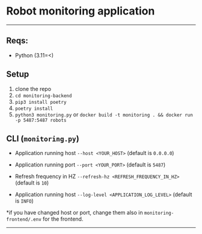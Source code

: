 # Robot monitoring application

***
## Reqs:
* Python (3.11=<)

## Setup
1. clone the repo
2. `cd monitoring-backend`
3. `pip3 install poetry`
4. `poetry install`
5. `python3 monitoring.py` or `docker build -t monitoring . && docker run -p 5487:5487 robots`


## CLI (`monitoring.py`)

* Application running host `--host <YOUR_HOST>` (default is `0.0.0.0`)

* Application running port `--port <YOUR_PORT>` (default is `5487`)

* Refresh frequency in HZ `--refresh-hz <REFRESH_FREQUENCY_IN_HZ>` (default is `10`)

* Application running host `--log-level <APPLICATION_LOG_LEVEL>` (default is `INFO`)

*if you have changed host or port, change them also in `monitoring-frontend/.env` for the frontend.

***